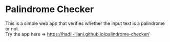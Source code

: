 # Palindrome Checker
This is a simple web app that verifies whether the input text is a palindrome or not.
\
Try the app here => https://hadil-jilani.github.io/palindrome-checker/
